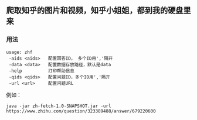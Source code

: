 ## 爬取知乎的图片和视频，知乎小姐姐，都到我的硬盘里来

### 用法

```script
usage: zhf
 -aids <aids>   配置回答ID， 多个ID用','隔开
 -data <data>   配置数据存放路径，默认是data
 -help          打印帮助信息
 -qids <qids>   配置问题ID，多个ID用','隔开
 -url <url>     配置问题URL
```

例如：

```
java -jar zh-fetch-1.0-SNAPSHOT.jar -url https://www.zhihu.com/question/323389488/answer/679220600
